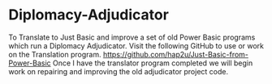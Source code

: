 # Diplomacy-Adjudicator
To Translate to Just Basic and improve a set of old Power Basic programs  which run a Diplomacy Adjudicator.
Visit the following GitHub to use or work on the Translation program.
https://github.com/hap2u/Just-Basic-from-Power-Basic
Once I have the translator program completed we will begin work on repairing and improving the old adjudicator project code.

